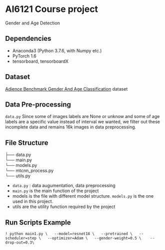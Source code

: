 # AI6121 Course project
Gender and Age Detection


## Dependencies

* Anaconda3 (Python 3.7.6, with Numpy etc.)
* PyTorch 1.6
* tensorboard, tensorboardX

## Dataset

[Adience Benchmark Gender And Age Classification](https://www.kaggle.com/ttungl/adience-benchmark-gender-and-age-classification/notebooks) dataset 

## Data Pre-processing 
`data.py`
Since some of images labels are None or unknow and some of age labels are a specific value instead of interval we wanted, we filter out these incomplete data and remains 16k images in data preprocessing.   

## File Structure

├── data.py  
└── main.py   
└── models.py  
└── mtcnn_process.py  
└── utils.py  


* `data.py` : data augumentation, data preprocessing 
* `main.py` is the main function of the project
* models is the file with different model structure. `models.py` is the one used in this project.
* utils are the utility function required by the project

## Run Scripts Example

`
! python main1.py \  
--model=resnet18 \  
--pretrained \  
--scheduler=step \  
--optimizer=Adam \  
--gender-weight=0.5 \   
--drop-out=0.3\    
`  


